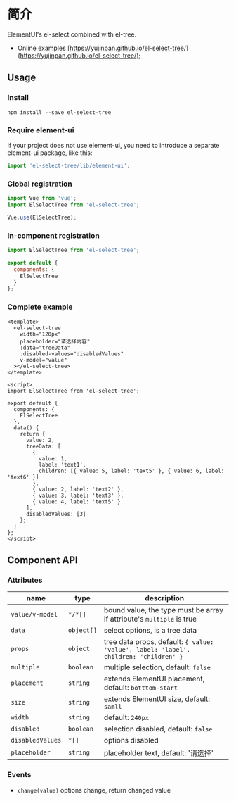 # 简介

ElementUI's el-select combined with el-tree.

- Online examples [https://yujinpan.github.io/el-select-tree/](https://yujinpan.github.io/el-select-tree/);

## Usage

### Install

```
npm install --save el-select-tree
```

### Require element-ui

If your project does not use element-ui,
you need to introduce a separate element-ui package, like this:

```js
import 'el-select-tree/lib/element-ui';
```

### Global registration

```js
import Vue from 'vue';
import ElSelectTree from 'el-select-tree';

Vue.use(ElSelectTree);
```

### In-component registration

```js
import ElSelectTree from 'el-select-tree';

export default {
  components: {
    ElSelectTree
  }
};
```

### Complete example

```vue
<template>
  <el-select-tree
    width="120px"
    placeholder="请选择内容"
    :data="treeData"
    :disabled-values="disabledValues"
    v-model="value"
  ></el-select-tree>
</template>

<script>
import ElSelectTree from 'el-select-tree';

export default {
  components: {
    ElSelectTree
  },
  data() {
    return {
      value: 2,
      treeData: [
        {
          value: 1,
          label: 'text1',
          children: [{ value: 5, label: 'text5' }, { value: 6, label: 'text6' }]
        },
        { value: 2, label: 'text2' },
        { value: 3, label: 'text3' },
        { value: 4, label: 'text5' }
      ],
      disabledValues: [3]
    };
  }
};
</script>
```

## Component API

### Attributes

| name             | type       | description                                                                          |
| ---------------- | ---------- | ------------------------------------------------------------------------------------ |
| `value/v-model`  | `*/*[]`    | bound value, the type must be array if attribute's `multiple` is true                |
| `data`           | `object[]` | select options, is a tree data                                                       |
| `props`          | `object`   | tree data props, default: `{ value: 'value', label: 'label', children: 'children' }` |
| `multiple`       | `boolean`  | multiple selection, default: `false`                                                 |
| `placement`      | `string`   | extends ElementUI placement, default: `botttom-start`                                |
| `size`           | `string`   | extends ElementUI size, default: `samll`                                             |
| `width`          | `string`   | default: `240px`                                                                     |
| `disabled`       | `boolean`  | selection disabled, default: `false`                                                 |
| `disabledValues` | `*[]`      | options disabled                                                                     |
| `placeholder`    | `string`   | placeholder text, default: '请选择'                                                  |

### Events

- `change(value)` options change, return changed value
